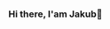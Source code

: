 ### Hi there, I'am Jakub👋

<!--**Jakubeich/Jakubeich** is a ✨ _special_ ✨ repository because its `README.md` (this file) appears on your GitHub profile.

- 🔨 Programming languages I mainly use: Java, Javascript, #C, Python
- 🔧 Tools/Frameworks I often use: [LibGDX](https://libgdx.com/), [GameMaker Studio](https://www.yoyogames.com/en/gamemaker), [Unity](https://unity.com/)
- 🔭 Working on: [LiteCode](http://litecode.net/) and [RPG Game](https://github.com/Jakubeich/RPG-Game)
- 📫 How to reach me: jakubmitrega1@gmail.com\
\
![Jakubeich GitHub stats](https://github-readme-stats.vercel.app/api?username=Jakubeich&include_all_commits=true)
